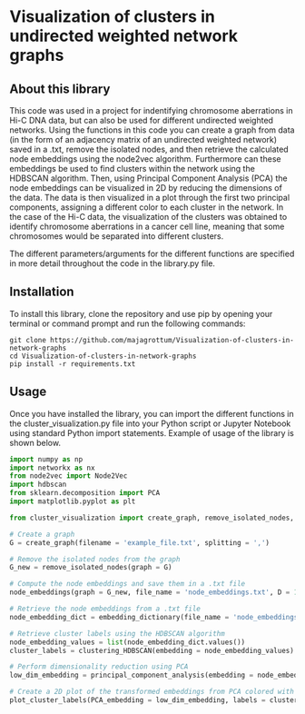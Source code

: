 # Visualization of clusters in undirected weighted network graphs

## About this library

This code was used in a project for indentifying chromosome aberrations in Hi-C DNA data, but can also be used for different undirected weighted networks. 
Using the functions in this code you can create a graph from data (in the form of an adjacency matrix of an undirected weighted network) saved in a .txt, remove the isolated nodes, and then retrieve the calculated node embeddings using the node2vec algorithm.
Furthermore can these embeddings be used to find clusters within the network using the HDBSCAN algorithm. 
Then, using Principal Component Analysis (PCA) the node embeddings can be visualized in 2D by reducing the dimensions of the data.
The data is then visualized in a plot through the first two principal components, assigning a different color to each cluster in the network. 
In the case of the Hi-C data, the visualization of the clusters was obtained to identify chromosome aberrations in a cancer cell line, meaning that some chromosomes would be separated into different clusters.

The different parameters/arguments for the different functions are specified in more detail throughout the code in the library.py file.

## Installation

To install this library, clone the repository and use pip by opening your terminal or command prompt and run the following commands:

```
git clone https://github.com/majagrottum/Visualization-of-clusters-in-network-graphs
cd Visualization-of-clusters-in-network-graphs
pip install -r requirements.txt

```

## Usage

Once you have installed the library, you can import the different functions in the cluster_visualization.py file into your Python script or Jupyter Notebook using standard Python import statements. Example of usage of the library is shown below.

```python
import numpy as np
import networkx as nx
from node2vec import Node2Vec
import hdbscan
from sklearn.decomposition import PCA
import matplotlib.pyplot as plt

from cluster_visualization import create_graph, remove_isolated_nodes, node_embeddings, embedding_dictionary, clustering_HDBSCAN, principal_component_analysis, plot_cluster_labels

# Create a graph
G = create_graph(filename = 'example_file.txt', splitting = ',')

# Remove the isolated nodes from the graph
G_new = remove_isolated_nodes(graph = G)

# Compute the node embeddings and save them in a .txt file
node_embeddings(graph = G_new, file_name = 'node_embeddings.txt', D = 10, WL = 300, NW = 10, P = 1, Q = 0.5)

# Retrieve the node embeddings from a .txt file
node_embedding_dict = embedding_dictionary(file_name = 'node_embeddings.txt')

# Retrieve cluster labels using the HDBSCAN algorithm
node_embedding_values = list(node_embedding_dict.values())
cluster_labels = clustering_HDBSCAN(embedding = node_embedding_values)

# Perform dimensionality reduction using PCA
low_dim_embedding = principal_component_analysis(embedding = node_embedding_values)

# Create a 2D plot of the transformed embeddings from PCA colored with cluster labels
plot_cluster_labels(PCA_embedding = low_dim_embedding, labels = cluster_labels)

```

